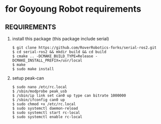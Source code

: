# for Goyoung Robot requirements

## REQUIREMENTS
1. install this package
    (this package include serial)
    ```
    $ git clone https://github.com/RoverRobotics-forks/serial-ros2.git
    $ cd serial-ros2 && mkdir build && cd build
    $ cmake .. -DCMAKE_BUILD_TYPE=Release -DCMAKE_INSTALL_PREFIX=/usr/local
    $ make
    $ sudo make install
    ```
2. setup peak-can
    ```
    $ sudo nano /etc/rc.local
    $ /sbin/modprobe peak_usb
    $ /sbin/ip link set can0 up type can bitrate 1000000
    $ /sbin/ifconfig can0 up
    $ sudo chmod +x /etc/rc.local
    $ sudo systemctl daemon-reload
    $ sudo systemctl start rc-local
    $ sudo systemctl enable rc-local
    ```